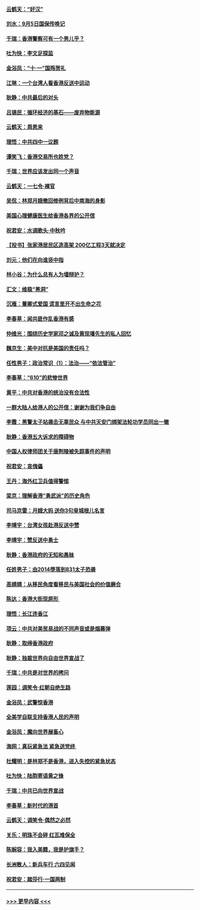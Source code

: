 #### [云鹤天：“好汉”](../pages/nsc993/n11513536.md?t=09110822) 
#### [刘水：9月5日国保传唤记](../pages/nsc993/n11513460.md?t=09110822) 
#### [千瑞：香港警察可有一个男儿乎？](../pages/nsc993/n11513109.md?t=09110822) 
#### [吐为快：李文足探监](../pages/nsc993/n11509622.md?t=09110822) 
#### [金浴凤：“十‧一”国殇贺礼](../pages/nsc993/n11509593.md?t=09110822) 
#### [江琳：一个台湾人看香港反送中运动](../pages/nsc993/n11509211.md?t=09110822) 
#### [耿静：中共最后的对头](../pages/nsc993/n11508308.md?t=09110822) 
#### [吕锡民：循环经济的基石——废弃物能源](../pages/nsc993/n11508212.md?t=09110822) 
#### [云鹤天：周恩来](../pages/nsc993/n11508055.md?t=09110822) 
#### [理悟：中共四中一议题](../pages/nsc993/n11507782.md?t=09110822) 
#### [谭笑飞：香港交易所也姓党？](../pages/nsc993/n11507753.md?t=09110822) 
#### [千瑞：世界应该发出同一个声音](../pages/nsc993/n11507290.md?t=09110822) 
#### [云鹤天：一七令‧裸官](../pages/nsc993/n11507177.md?t=09110822) 
#### [吴侃：林郑月娥撤回修例背后中南海的身影](../pages/nsc993/n11506876.md?t=09110822) 
#### [美国心理健康医生给香港各界的公开信](../pages/nsc993/n11506809.md?t=09110822) 
#### [祝君安：水调歌头‧中秋吟](../pages/nsc993/n11506758.md?t=09110822) 
#### [【投书】张家港居民区造高架 200亿工程3天就决定](../pages/nsc993/n11506682.md?t=09110822) 
#### [刘元：他们在向谁竖中指](../pages/nsc993/n11505384.md?t=09110822) 
#### [林小谷：为什么总有人为墙辩护？](../pages/nsc993/n11505226.md?t=09110822) 
#### [汇文：维稳“黑洞”](../pages/nsc993/n11504347.md?t=09110822) 
#### [沉雁：董卿式爱国 谎言里开不出生命之花](../pages/nsc993/n11503215.md?t=09110822) 
#### [李春草：闻共匪作乱香港有感](../pages/nsc993/n11503072.md?t=09110822) 
#### [仲维光：围绕历史学家邓之诚及黄现璠先生的私人回忆](../pages/nsc993/n11501330.md?t=09110822) 
#### [魏京生：美中对抗是美国的责任吗？](../pages/nsc993/n11500723.md?t=09110822) 
#### [任性男子：政治常识（1）：法治——“依法管治”](../pages/nsc993/n11500791.md?t=09110822) 
#### [李春草：“610”的悲惨世界](../pages/nsc993/n11501141.md?t=09110822) 
#### [黄平：中共对香港的统治没有合法性](../pages/nsc993/n11499473.md?t=09110822) 
#### [一群大陆人给港人的公开信：谢谢为我们争自由](../pages/nsc993/n11500402.md?t=09110822) 
#### [李霞：黑警太子站袭击无辜民众 与中共天安门绑架法轮功学员同出一辙](../pages/nsc993/n11499805.md?t=09110822) 
#### [耿静：香港五大诉求的障碍物](../pages/nsc993/n11497578.md?t=09110822) 
#### [中国人权律师团关于唐荆陵被失踪事件的声明](../pages/nsc993/n11500014.md?t=09110822) 
#### [祝君安：哀傀儡](../pages/nsc993/n11499776.md?t=09110822) 
#### [王丹：海外红卫兵值得警惕](../pages/nsc993/n11498138.md?t=09110822) 
#### [梁京：理解香港“勇武派”的历史角色](../pages/nsc993/n11498006.md?t=09110822) 
#### [司马京雷：月娥大妈  送你3句皇城根儿名言](../pages/nsc993/n11497885.md?t=09110822) 
#### [李靖宇：台湾女孩赴港反送中赞](../pages/nsc993/n11497721.md?t=09110822) 
#### [李靖宇：赞反送中勇士](../pages/nsc993/n11497452.md?t=09110822) 
#### [耿静：香港政府的无知和愚昧](../pages/nsc993/n11494238.md?t=09110822) 
#### [任姓男子：由2014堕落到831太子恐袭](../pages/nsc993/n11496683.md?t=09110822) 
#### [高婧婧：从移民角度看移民与美国社会的价值磨合](../pages/nsc993/n11495757.md?t=09110822) 
#### [陈达：香港大街现原形 ](../pages/nsc993/n11495441.md?t=09110822) 
#### [理悟：长江连香江](../pages/nsc993/n11495377.md?t=09110822) 
#### [项云：中共对美贸易战的不同声音或是烟幕弹](../pages/nsc993/n11494929.md?t=09110822) 
#### [耿静：取缔香港政府](../pages/nsc993/n11494218.md?t=09110822) 
#### [耿静：独裁世界向自由世界宣战了](../pages/nsc993/n11494190.md?t=09110822) 
#### [千瑞：中共是对世界的拷问](../pages/nsc993/n11493021.md?t=09110822) 
#### [莲园：调笑令‧红朝自绝生路](../pages/nsc993/n11493011.md?t=09110822) 
#### [金浴凤：武警惊香港](../pages/nsc993/n11492994.md?t=09110822) 
#### [全美学自联支持香港人民的声明](../pages/nsc993/n11492630.md?t=09110822) 
#### [金浴凤：魔向世界展畜心](../pages/nsc993/n11492599.md?t=09110822) 
#### [海网：真玩紧急法 紧急送党终 ](../pages/nsc993/n11492535.md?t=09110822) 
#### [杜耀明：是林郑不是香港，进入失控的紧急状态](../pages/nsc993/n11491420.md?t=09110822) 
#### [吐为快：陆胞寄语黄之锋](../pages/nsc993/n11491117.md?t=09110822) 
#### [千瑞：中共已向世界宣战](../pages/nsc993/n11490123.md?t=09110822) 
#### [李春草：新时代的港首](../pages/nsc993/n11489864.md?t=09110822) 
#### [云鹤天：调笑令·偶然之必然](../pages/nsc993/n11489701.md?t=09110822) 
#### [关乐：明珠不会碎 红瓦难保全](../pages/nsc993/n11489647.md?t=09110822) 
#### [陈婉容：我入美籍，我是护旗手？](../pages/nsc993/n11487908.md?t=09110822) 
#### [长洲散人：新兵车行 六四见闻](../pages/nsc993/n11487729.md?t=09110822) 
#### [祝君安：踏莎行‧一国两制](../pages/nsc993/n11487699.md?t=09110822) 

----
#### [ >>> 更早内容 <<< ](../indexes/nsc993-earlier.md)
